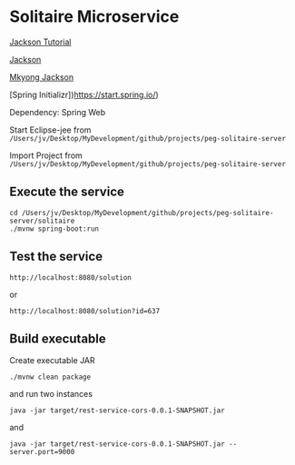 
# Solitaire Microservice

[Jackson Tutorial](https://www.journaldev.com/2324/jackson-json-java-parser-api-example-tutorial)

[Jackson](https://howtodoinjava.com/jackson/jackson-2-convert-json-to-from-java-object/)

[Mkyong Jackson](https://mkyong.com/java/jackson-2-convert-java-object-to-from-json/)

[Spring Initializr])https://start.spring.io/)

Dependency: Spring Web

Start Eclipse-jee from `/Users/jv/Desktop/MyDevelopment/github/projects/peg-solitaire-server`

Import Project from `/Users/jv/Desktop/MyDevelopment/github/projects/peg-solitaire-server`

## Execute the service

```
cd /Users/jv/Desktop/MyDevelopment/github/projects/peg-solitaire-server/solitaire
./mvnw spring-boot:run
```

## Test the service

```
http://localhost:8080/solution
```

or

```
http://localhost:8080/solution?id=637
```

## Build executable

Create executable JAR

```
./mvnw clean package
```

and run two instances

```
java -jar target/rest-service-cors-0.0.1-SNAPSHOT.jar
```

and

```
java -jar target/rest-service-cors-0.0.1-SNAPSHOT.jar --server.port=9000
```



